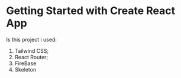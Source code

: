 # Getting Started with Create React App

Is this project i used:

1. Tailwind CSS;
2. React Router;
3. FireBase
4. Skeleton
